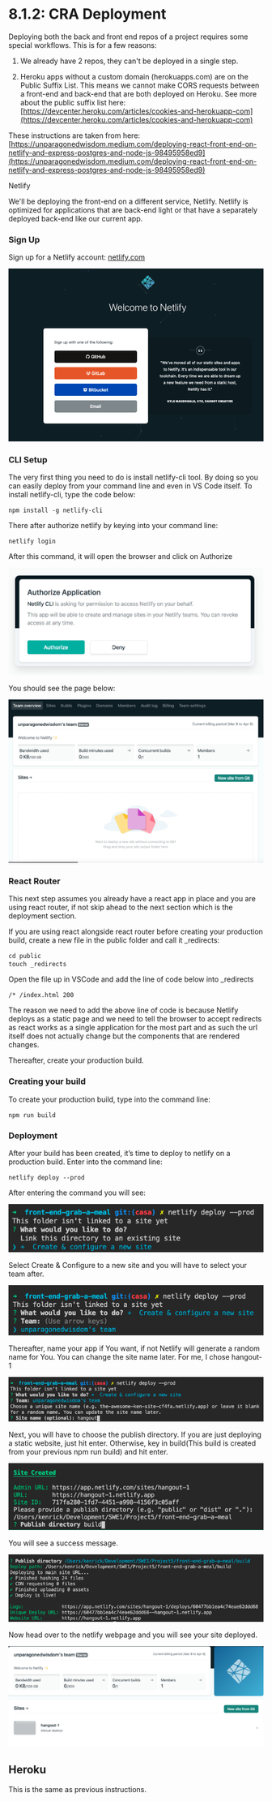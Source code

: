 # 8.1.2: CRA Deployment

Deploying both the back and front end repos of a project requires some special workflows. This is for a few reasons:

1. We already have 2 repos, they can't be deployed in a single step.

2. Heroku apps without a custom domain \(herokuapps.com\) are on the Public Suffix List. This means we cannot make CORS requests between a front-end and back-end that are both deployed on Heroku. See more about the public suffix list here: [https://devcenter.heroku.com/articles/cookies-and-herokuapp-com](https://devcenter.heroku.com/articles/cookies-and-herokuapp-com)

These instructions are taken from here: [https://unparagonedwisdom.medium.com/deploying-react-front-end-on-netlify-and-express-postgres-and-node-js-98495958ed9](https://unparagonedwisdom.medium.com/deploying-react-front-end-on-netlify-and-express-postgres-and-node-js-98495958ed9)

Netlify

We'll be deploying the front-end on a different service, Netlify. Netlify is optimized for applications that are back-end light or that have a separately deployed back-end like our current app.

### Sign Up

Sign up for a Netlify account: [netlify.com](https://www.netlify.com/)

![](../../.gitbook/assets/netlify.png)

### CLI Setup

The very first thing you need to do is install netlify-cli tool. By doing so you can easily deploy from your command line and even in VS Code itself. To install netlify-cli, type the code below:

```text
npm install -g netlify-cli
```

There after authorize netlify by keying into your command line:

```text
netlify login
```

After this command, it will open the browser and click on Authorize

![](../../.gitbook/assets/net-auth.png)

You should see the page below:

![](../../.gitbook/assets/net-dash.png)

### React Router

This next step assumes you already have a react app in place and you are using react router, if not skip ahead to the next section which is the deployment section.

If you are using react alongside react router before creating your production build, create a new file in the public folder and call it \_redirects:

```text
cd public
touch _redirects
```

Open the file up in VSCode and add the line of code below into \_redirects

```text
/* /index.html 200
```

The reason we need to add the above line of code is because Netlify deploys as a static page and we need to tell the browser to accept redirects as react works as a single application for the most part and as such the url itself does not actually change but the components that are rendered changes.

Thereafter, create your production build.

### **Creating your build**

To create your production build, type into the command line:

```text
npm run build
```

### **Deployment**

After your build has been created, it’s time to deploy to netlify on a production build. Enter into the command line:

```text
netlify deploy --prod
```

After entering the command you will see:

![](../../.gitbook/assets/net-cli-1.png)

Select Create & Configure to a new site and you will have to select your team after.

![](../../.gitbook/assets/net-cli-2.png)

Thereafter, name your app if You want, if not Netlify will generate a random name for You. You can change the site name later. For me, I chose hangout-1

![](../../.gitbook/assets/net-cli-3.png)

Next, you will have to choose the publish directory. If you are just deploying a static website, just hit enter. Otherwise, key in build\(This build is created from your previous npm run build\) and hit enter.

![](../../.gitbook/assets/net-cli-4.png)

You will see a success message.

![](../../.gitbook/assets/net-cli-5.png)

Now head over to the netlify webpage and you will see your site deployed.

![](../../.gitbook/assets/net-cli-6.png)

## Heroku

This is the same as previous instructions.

